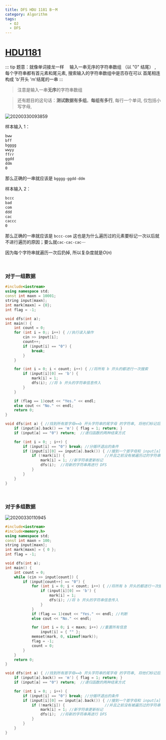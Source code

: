 ```yaml
---
title: DFS HDU 1181 B－M
category: Algorithm
tags:
  - OJ
  - DFS
---
```


# [HDU1181](http://acm.hdu.edu.cn/showproblem.php?pid=1181)

::: tip 题意：就像单词接龙一样　
输入一串无序的字符串数组 （以 "0" 结尾） , 每个字符串都有首元素和尾元素, 搜索输入的字符串数组中是否存在可以 首尾相连构成 'b'开头 'm'结尾的一串
:::

> 注意是输入一串**无序**的字符串数组

>还有题目的这句话：**测试数据有多组**。**每组有多行**, 每行一个单词, 仅包括小写字母, 


![20200330093859](https://raw.githubusercontent.com/fengwei2002/Pictures_02/master/img/20200330093859.png)

样本输入 1：
```sh
bww
bff
bgggg
wwyy
ffrr
ggdd
ddm
0
```
那么正确的一串就应该是 `bgggg-ggdd-ddm`

样本输入 2：

```sh
bccc
bad
com
ddd
cac
caccc
0
```
那么正确的一串就应该是 `bccc-com`
这也是为什么遍历过的元素要标记一次以后就不进行遍历的原因；要么就`cac-cac-cac`$\cdots$

因为每个字符串就遍历一次后扔掉, 所以复杂度就是$O(n)$

$$
\qquad
$$

### 对于一组数据
```cpp
#include<iostream>
using namespace std;
const int maxn = 10001;
string input[maxn];
int mark[maxn] = {0};
int flag = -1;

void dfs(int a);
int main() {
	int count = 0;
	for (int i = 0;; i++) { //执行读入操作
		cin >> input[i];
		count++;
		if (input[i] == "0") {
			break;
		}
	}

	for (int i = 0; i < count; i++) { //将所有 b 开头的都进行一次搜索
		if (input[i][0] == 'b') {
			mark[i] = 1;
			dfs(i); //将 b 开头的字符串信息传入
		}
	}

	if (flag == 1)cout << "Yes." << endl;
	else cout << "No." << endl;
	return 0;
}

void dfs(int a) { //找到所有首字母==b 开头字符串的尾字母 的字符串, 将他们标记后并为他们执行 DFS
	if (input[a].back() == 'm') { flag = 1; return; }
	if (input[a] == "0") return;  //递归函数的两种结束方式

	for (int i = 0; ; i++) {
		if (input[i] == "0") break; //分循环退出的条件
		if (input[i][0] == input[a].back()) { //搜到一个首字母和 input[a].back() 相同的, 
			if (!mark[i]) {                  //并且之前没有被遍历过的字符串
				mark[i] = 1; //新字符串更新标记
				dfs(i);  //将新的字符串再进行 DFS
			}
		}
	}
}
```
$$
\qquad
$$
### 对于多组数据

![20200330110945](https://raw.githubusercontent.com/fengwei2002/Pictures_02/master/img/20200330110945.png)
```cpp
#include<iostream>
#include<memory.h>
using namespace std;
const int maxn = 100;
string input[maxn];
int mark[maxn] = { 0 };
int flag = -1;

void dfs(int a);
int main() {
	int count = 0;
	while (cin >> input[count]) {
		if (input[count++] == "0") {
			for (int i = 0; i < count; i++) { //将所有 b 开头的都进行一次搜索
				if (input[i][0] == 'b') {
					mark[i] = 1;
					dfs(i); //将 b 开头的字符串信息传入
				}
			}
			if (flag == 1)cout << "Yes." << endl; //判断
			else cout << "No." << endl;

			for (int i = 0; i < maxn; i++) //重置所有信息
				input[i] = { "" };
			memset(mark, 0, sizeof(mark));
			flag = -1;
			count = 0;
		}
	}
	return 0;
}

void dfs(int a) { //找到所有首字母==b 开头字符串的尾字母 的字符串, 将他们标记后并为他们执行 DFS
	if (input[a].back() == 'm') { flag = 1; return; }
	if (input[a] == "0") return;  //递归函数的两种结束方式

	for (int i = 0; ; i++) {
		if (input[i] == "0") break; //分循环退出的条件
		if (input[i][0] == input[a].back()) { //搜到一个首字母和 input[a].back() 相同的, 
			if (!mark[i]) {                  //并且之前没有被遍历过的字符串
				mark[i] = 1; //新字符串更新标记
				dfs(i);  //将新的字符串再进行 DFS
			}
		}
	}
}
```